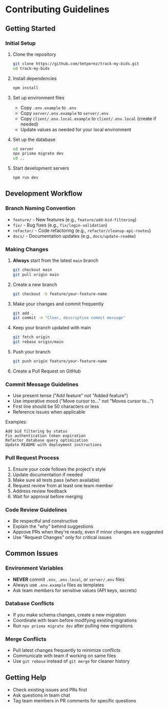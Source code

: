 # Contributing Guidelines

## Getting Started

### Initial Setup
1. Clone the repository
   ```bash
   git clone https://github.com/tmtperez/track-my-bids.git
   cd track-my-bids
   ```

2. Install dependencies
   ```bash
   npm install
   ```

3. Set up environment files
   - Copy `.env.example` to `.env`
   - Copy `server/.env.example` to `server/.env`
   - Copy `client/.env.local.example` to `client/.env.local` (create if needed)
   - Update values as needed for your local environment

4. Set up the database
   ```bash
   cd server
   npx prisma migrate dev
   cd ..
   ```

5. Start development servers
   ```bash
   npm run dev
   ```

## Development Workflow

### Branch Naming Convention
- `feature/` - New features (e.g., `feature/add-bid-filtering`)
- `fix/` - Bug fixes (e.g., `fix/login-validation`)
- `refactor/` - Code refactoring (e.g., `refactor/cleanup-api-routes`)
- `docs/` - Documentation updates (e.g., `docs/update-readme`)

### Making Changes
1. **Always** start from the latest `main` branch
   ```bash
   git checkout main
   git pull origin main
   ```

2. Create a new branch
   ```bash
   git checkout -b feature/your-feature-name
   ```

3. Make your changes and commit frequently
   ```bash
   git add .
   git commit -m "Clear, descriptive commit message"
   ```

4. Keep your branch updated with main
   ```bash
   git fetch origin
   git rebase origin/main
   ```

5. Push your branch
   ```bash
   git push origin feature/your-feature-name
   ```

6. Create a Pull Request on GitHub

### Commit Message Guidelines
- Use present tense ("Add feature" not "Added feature")
- Use imperative mood ("Move cursor to..." not "Moves cursor to...")
- First line should be 50 characters or less
- Reference issues when applicable

Examples:
```
Add bid filtering by status
Fix authentication token expiration
Refactor database query optimization
Update README with deployment instructions
```

### Pull Request Process
1. Ensure your code follows the project's style
2. Update documentation if needed
3. Make sure all tests pass (when available)
4. Request review from at least one team member
5. Address review feedback
6. Wait for approval before merging

### Code Review Guidelines
- Be respectful and constructive
- Explain the "why" behind suggestions
- Approve PRs when they're ready, even if minor changes are suggested
- Use "Request Changes" only for critical issues

## Common Issues

### Environment Variables
- **NEVER** commit `.env`, `.env.local`, or `server/.env` files
- Always use `.env.example` files as templates
- Ask team members for sensitive values (API keys, secrets)

### Database Conflicts
- If you make schema changes, create a new migration
- Coordinate with team before modifying existing migrations
- Run `npx prisma migrate dev` after pulling new migrations

### Merge Conflicts
- Pull latest changes frequently to minimize conflicts
- Communicate with team if working on same files
- Use `git rebase` instead of `git merge` for cleaner history

## Getting Help
- Check existing issues and PRs first
- Ask questions in team chat
- Tag team members in PR comments for specific questions
